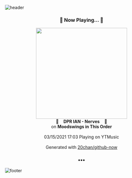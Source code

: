 ![header](https://capsule-render.vercel.app/api?type=wave&height=170&section=header&text=Hi.%20I'm%20SHIFT&fontColor=090707&fontAlignX=45&fontAlignY=65&fontSize=100)

<h3 align="center">🎵 Now Playing... 🎵</h3>
<p align="center">
  <a href="https://music.youtube.com/watch?v=1kyTd8kEgp0">
    <img width="300" src="https://lh3.googleusercontent.com/2K7Nc8tN5PHw5nCMp9gV1hsr9DhEFTDUPNALeDzPGVePPOym0FpXQ1qHyhTg0IzY71AFAXpaNlH7Dbs">
  </a>
  <br>
  🎵&nbsp&nbsp&nbsp <b>DPR IAN - Nerves</b> &nbsp&nbsp&nbsp🎵
  <br>
  on <b>Moodswings in This Order</b>
  
  <br />
  <br />
  03/15/2021 17:03 Playing on YTMusic
  <br />
  <br />
  Generated with <a href="https://github.com/20chan/github-now">20chan/github-now</a>
</p>

<h3 align="center">•••</h3>

![footer](https://capsule-render.vercel.app/api?type=wave&height=150&section=footer)
